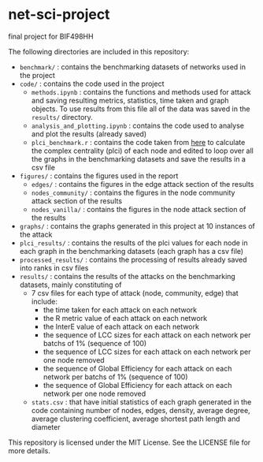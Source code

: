 # net-sci-project
final project for BIF498HH

The following directories are included in this repository:

* `benchmark/` : contains the benchmarking datasets of networks used in the project
* `code/` : contains the code used in the project
  * `methods.ipynb` : contains the functions and methods used for attack and saving resulting metrics, statistics, time taken and graph objects. To use results from this file all of the data was saved in the `results/` directory.
  * `analysis_and_plotting.ipynb` : contains the code used to analyse and plot the results (already saved)
  * `plci_benchmark.r` : contains the code taken from [here](https://github.com/drguilbe/complexpaths) to calculate the complex centrality (plci) of each node and edited to loop over all the graphs in the benchmarking datasets and save the results in a csv file
* `figures/` : contains the figures used in the report
  * `edges/` : contains the figures in the edge attack section of the results
  * `nodes_community/` : contains the figures in the node community attack section of the results
  * `nodes_vanilla/` : contains the figures in the node attack section of the results
* `graphs/` : contains the graphs generated in this project at 10 instances of the attack
* `plci_results/` : contains the results of the plci values for each node in each graph in the benchmarking datasets (each graph has a csv file)
* `processed_results/` : contains the processing of results already saved into ranks in csv files 
* `results/` : contains the results of the attacks on the benchmarking datasets, mainly constituting of
  * 7 csv files for each type of attack (node, community, edge) that include:
    * the time taken for each attack on each network
    * the R metric value of each attack on each network
    * the InterE value of each attack on each network
    * the sequence of LCC sizes for each attack on each network per batchs of 1% (sequence of 100)
    * the sequence of LCC sizes for each attack on each network per one node removed
    * the sequence of Global Efficiency for each attack on each network per batchs of 1% (sequence of 100)
    * the sequence of Global Efficiency for each attack on each network per one node removed
  * `stats.csv` : that have initial statistics of each graph generated in the code containing number of nodes, edges, density, average degree, average clustering coefficient, average shortest path length and diameter

This repository is licensed under the MIT License. See the LICENSE file for more details.